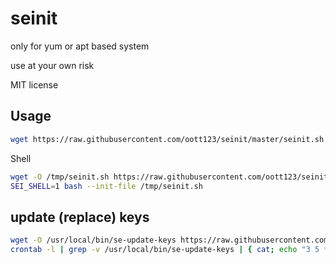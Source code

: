 # seinit

only for yum or apt based system

use at your own risk

MIT license

## Usage

```bash
wget https://raw.githubusercontent.com/oott123/seinit/master/seinit.sh -O seinit.sh && chmod +x seinit.sh && ./seinit.sh
```

Shell

```bash
wget -O /tmp/seinit.sh https://raw.githubusercontent.com/oott123/seinit/master/seinit.sh
SEI_SHELL=1 bash --init-file /tmp/seinit.sh
```

## update (replace) keys

```bash
wget -O /usr/local/bin/se-update-keys https://raw.githubusercontent.com/oott123/seinit/master/update-keys.sh && chmod +x /usr/local/bin/se-update-keys&& /usr/local/bin/se-update-keys
crontab -l | grep -v /usr/local/bin/se-update-keys | { cat; echo "3 5 * * * /usr/local/bin/se-update-keys" } | crontab -
```
